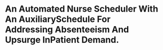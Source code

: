 # An Automated Nurse Scheduler With An AuxiliarySchedule For Addressing Absenteeism And Upsurge InPatient Demand.
